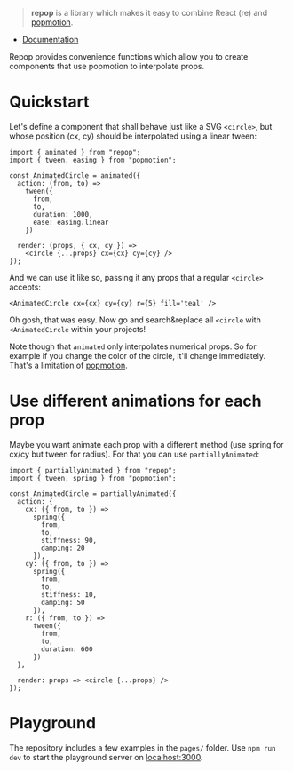 > **repop** is a library which makes it easy to combine React (re) and [popmotion](pop).

 - [Documentation](https://amazing-mestorf-5fbae8.netlify.com/)

Repop provides convenience functions which allow you to create components that use popmotion to interpolate props.

# Quickstart

Let's define a component that shall behave just like a SVG `<circle>`, but whose position (cx, cy) should be interpolated using a linear tween:

```
import { animated } from "repop";
import { tween, easing } from "popmotion";

const AnimatedCircle = animated({
  action: (from, to) =>
    tween({
      from,
      to,
      duration: 1000,
      ease: easing.linear
    })

  render: (props, { cx, cy }) =>
    <circle {...props} cx={cx} cy={cy} />
});
```

And we can use it like so, passing it any props that a regular `<circle>` accepts:

```
<AnimatedCircle cx={cx} cy={cy} r={5} fill='teal' />
```

Oh gosh, that was easy. Now go and search&replace all `<circle` with `<AnimatedCircle` within your projects!

Note though that `animated` only interpolates numerical props. So for example if you change the color of the circle, it'll change immediately. That's a limitation of [popmotion].

# Use different animations for each prop

Maybe you want animate each prop with a different method (use spring for cx/cy but tween for radius). For that you can use `partiallyAnimated`:

```
import { partiallyAnimated } from "repop";
import { tween, spring } from "popmotion";

const AnimatedCircle = partiallyAnimated({
  action: {
    cx: ({ from, to }) =>
      spring({
        from,
        to,
        stiffness: 90,
        damping: 20
      }),
    cy: ({ from, to }) =>
      spring({
        from,
        to,
        stiffness: 10,
        damping: 50
      }),
    r: ({ from, to }) =>
      tween({
        from,
        to,
        duration: 600
      })
  },

  render: props => <circle {...props} />
});
```

# Playground

The repository includes a few examples in the `pages/` folder. Use `npm run dev`
to start the playground server on [localhost:3000](http://localhost:3000).

[popmotion]: https://popmotion.io/

